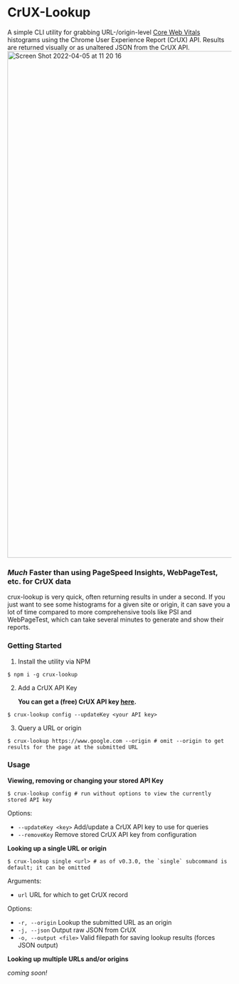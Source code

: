# CrUX-Lookup

A simple CLI utility for grabbing URL-/origin-level <a href="https://web.dev/vitals" target="_blank" rel="noopener noreferrer">Core Web Vitals</a> histograms using the Chrome User Experience Report (CrUX) API. Results are returned visually or as unaltered JSON from the CrUX API.
<img width="1136" alt="Screen Shot 2022-04-05 at 11 20 16" src="https://user-images.githubusercontent.com/16639987/161788178-933e2e50-1dc1-441e-8e03-a4c112e5864a.png">
### _Much_ Faster than using PageSpeed Insights, WebPageTest, etc. for CrUX data
crux-lookup is very quick, often returning results in under a second. If you just want to see some histograms for a given site or origin, it can save you a lot of time compared to more comprehensive tools like PSI and WebPageTest, which can take several minutes to generate and show their reports.


### Getting Started

1. Install the utility via NPM

```shell
$ npm i -g crux-lookup
```

2. Add a CrUX API Key

   **You can get a (free) CrUX API key <a href="https://developers.google.com/web/tools/chrome-user-experience-report/api/guides/getting-started" target="_blank" rel="noopener noreferrer">here</a>.**

```shell
$ crux-lookup config --updateKey <your API key>
```

3. Query a URL or origin

```shell
$ crux-lookup https://www.google.com --origin # omit --origin to get results for the page at the submitted URL
```

### Usage

**Viewing, removing or changing your stored API Key**

```shell
$ crux-lookup config # run without options to view the currently stored API key
```

Options:

- `--updateKey <key>` Add/update a CrUX API key to use for queries
- `--removeKey` Remove stored CrUX API key from configuration

**Looking up a single URL or origin**

```shell
$ crux-lookup single <url> # as of v0.3.0, the `single` subcommand is default; it can be omitted
```

Arguments:

- `url` URL for which to get CrUX record

Options:

- `-r, --origin` Lookup the submitted URL as an origin
- `-j, --json` Output raw JSON from CrUX
- `-o, --output <file>` Valid filepath for saving lookup results (forces JSON output)

**Looking up multiple URLs and/or origins**

_coming soon!_

